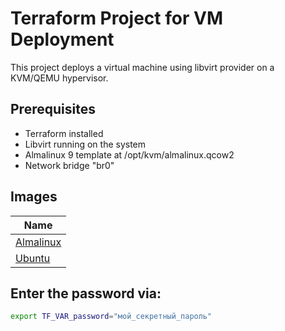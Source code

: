 # Terraform Project for VM Deployment

This project deploys a virtual machine using libvirt provider on a KVM/QEMU hypervisor.

## Prerequisites
- Terraform installed
- Libvirt running on the system
- Almalinux 9 template at /opt/kvm/almalinux.qcow2
- Network bridge "br0"

## Images

| Name |
|------|
| [Almalinux](https://repo.almalinux.org/almalinux/9/cloud/x86_64/images/) |
| [Ubuntu](https://cloud-images.ubuntu.com/) |

## Enter the password via:

```bash
export TF_VAR_password="мой_секретный_пароль"
```
